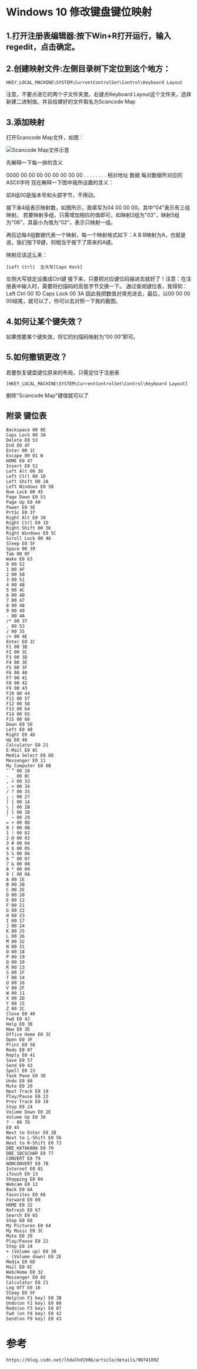 # Windows 10 修改键盘键位映射

## 1.打开注册表编辑器:按下Win+R打开运行，输入regedit，点击确定。
## 2.创建映射文件:左侧目录树下定位到这个地方：

    HKEY_LOCAL_MACHINE\SYSTEM\CurrentControlSet\Control\Keyboard Layout

注意，不要点进它的两个子文件夹里。右键点Keyboard Layout这个文件夹，选择新建二进制值。并且给建好的文件取名为Scancode Map
## 3.添加映射
打开Scancode Map文件，如图：

![Scancode Map文件示意](https://github.com/imtangsheng/tangsheng/raw/main/img/KeyboardMapping.png "Scancode Map")

先解释一下每一排的含义

0000	00 00 00 00 00 00 00 00	. . . . . . . .
相对地址	数据	每对数据所对应的ASCII字符
现在解释一下图中我所设置的含义：

前8组00是版本号和头部字节，不用动。

接下来4组表示映射数，如图所示，我填写为04 00 00 00。其中“04”表示有三组映射。
若要映射多组，只需增加相应的值即可，如映射2组为"03"，映射5组为"06"，其最小为值为“02”，表示只映射一组。

再后边每4组数据代表一个映射，每一个映射格式如下：A B
B映射为A，也就是说，我们按下B键，则相当于按下了原来的A键。

映射应该这么来：

    [Left Ctrl]  左大写[Caps Kock]
左侧大写锁定设置成Ctrl键
接下来，只要把对应键位码输进去就好了！注意：在注册表中输入时，需要将扫描码的高低字节交换一下。
通过查阅键位表，我得知：
    Left Ctrl 00 1D
    Caps Lock 00 3A
因此我把数值对填充进去，最后，以00 00 00 00结尾，就可以了，你可以去对照一下我的截图。

## 4.如何让某个键失效？
如果想要某个键失效，将它的扫描码映射为“00 00”即可。

## 5.如何撤销更改？
若要恢复键盘键位原来的布局，只需定位于注册表

    [HKEY_LOCAL_MACHINE\SYSTEM\CurrentControlSet\Control\Keyboard Layout]
删除"Scancode Map"键值就可以了

## 附录 键位表
```
Backspace 00 0E 
Caps Lock 00 3A 
Delete E0 53 
End E0 4F 
Enter 00 1C 
Escape 00 01 W
HOME E0 47 
Insert E0 52 
Left Alt 00 38 
Left Ctrl 00 1D 
Left Shift 00 2A 
Left Windows E0 5B 
Num Lock 00 45 
Page Down E0 51 
Page Up E0 49 
Power E0 5E 
PrtSc E0 37 
Right Alt E0 38 
Right Ctrl E0 1D 
Right Shift 00 36 
Right Windows E0 5C 
Scroll Lock 00 46 
Sleep E0 5F 
Space 00 39 
Tab 00 0F 
Wake E0 63 
0 00 52 
1 00 4F 
2 00 50 
3 00 51 
4 00 4B 
5 00 4C 
6 00 4D 
7 00 47 
8 00 48 
9 00 49 
- 00 4A 
/* 00 37 
. 00 53 
/ 00 35 
/+ 00 4E 
Enter E0 1C 
F1 00 3B 
F2 00 3C 
F3 00 3D 
F4 00 3E 
F5 00 3F 
F6 00 40 
F7 00 41 
F8 00 42 
F9 00 43 
F10 00 44 
F11 00 57 
F12 00 58 
F13 00 64 
F14 00 65 
F15 00 66 
Down E0 50 
Left E0 4B 
Right E0 4D 
Up E0 48 
Calculator E0 21 
E-Mail E0 6C 
Media Select E0 6D 
Messenger E0 11 
My Computer E0 6B 
’ ” 00 28 
- _ 00 0C 
, < 00 33 
. > 00 34 
/ ? 00 35 
; : 00 27 
[ { 00 1A 
\ | 00 2B 
] } 00 1B 
` ~ 00 29 
= + 00 0D 
0 ) 00 0B 
1 ! 00 02 
2 @ 00 03 
3 # 00 04 
4 $ 00 05 
5 % 00 06 
6 ^ 00 07 
7 & 00 08 
8 * 00 09 
9 ( 00 0A 
A 00 1E 
B 00 30 
C 00 2E 
D 00 20 
E 00 12 
F 00 21 
G 00 22 
H 00 23 
I 00 17 
J 00 24 
K 00 25 
L 00 26 
M 00 32 
N 00 31 
O 00 18 
P 00 19 
Q 00 10 
R 00 13 
S 00 1F 
T 00 14 
U 00 16 
V 00 2F 
W 00 11 
X 00 2D 
Y 00 15 
Z 00 2C 
Close E0 40 
Fwd E0 42 
Help E0 3B 
New E0 3E 
Office Home E0 3C 
Open E0 3F 
Print E0 58 
Redo E0 07 
Reply E0 41 
Save E0 57 
Send E0 43 
Spell E0 23 
Task Pane E0 3D 
Undo E0 08 
Mute E0 20 
Next Track E0 19 
Play/Pause E0 22 
Prev Track E0 10 
Stop E0 24 
Volume Down E0 2E 
Volume Up E0 30 
? - 00 7D 
E0 45 
Next to Enter E0 2B 
Next to L-Shift E0 56 
Next to R-Shift E0 73 
DBE_KATAKANA E0 70 
DBE_SBCSCHAR E0 77 
CONVERT E0 79 
NONCONVERT E0 7B 
Internet E0 01 
iTouch E0 13 
Shopping E0 04 
Webcam E0 12 
Back E0 6A 
Favorites E0 66 
Forward E0 69 
HOME E0 32 
Refresh E0 67 
Search E0 65 
Stop E0 68 
My Pictures E0 64 
My Music E0 3C 
Mute E0 20 
Play/Pause E0 22 
Stop E0 24 
+ (Volume up) E0 30 
- (Volume down) E0 2E 
Media E0 6D 
Mail E0 6C 
Web/Home E0 32 
Messenger E0 05 
Calculator E0 21 
Log Off E0 16 
Sleep E0 5F 
Help(on F1 key) E0 3B 
Undo(on F2 key) E0 08 
Redo(on F3 key) E0 07 
Fwd (on F8 key) E0 42 
Send(on F9 key) E0 43
```


# 参考

    https://blog.csdn.net/lhdalhd1996/article/details/90741092